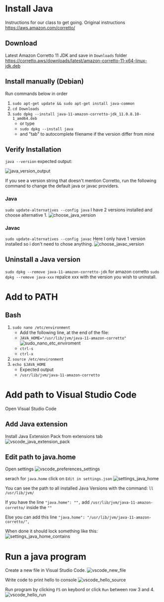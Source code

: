 # Install Java
Instructions for our class to get going.
Original instructions https://aws.amazon.com/corretto/

## Download
Latest Amazon Corretto 11 JDK and save in `Downloads` folder
https://corretto.aws/downloads/latest/amazon-corretto-11-x64-linux-jdk.deb

## Install manually (Debian)
Run commands below in order
1. `sudo apt-get update && sudo apt-get install java-common`
2. `cd Downloads`
3. `sudo dpkg --install java-11-amazon-corretto-jdk_11.0.8.10-1_amd64.deb`
    - or type
    - `sudo dpkg --install java` 
    - and "tab" to autocomplete filename if the version differ from mine

## Verify Installation
`java --version`
expected output:

![java_version_output]

If you see a version string that doesn't mention Corretto, run the following command to change the default java or javac providers.

### Java
`sudo update-alternatives --config java`
I have 2 versions installed and choose alternative 1.
![choose_java_version]

### Javac
`sudo update-alternatives --config javac`
Here I only have 1 version installed so i don't need to chose anything.
![choose_javac_version]

## Uninstall a Java version
`sudo dpkg --remove java-11-amazon-corretto-jdk` for amazon corretto
`sudo dpkg --remove java-xxx` repalce xxx with the version you wish to uninstall.

# Add to PATH
## Bash
1. `sudo nano /etc/environment`
    - Add the following line, at the end of the file:
    - `JAVA_HOME="/usr/lib/jvm/java-11-amazon-corretto"`
    ![sudo_nano_etc_enviroment]
    - `ctrl-s`
    - `ctrl-x`
2. `source /etc/environment`
3. `echo $JAVA_HOME`
    - Expected output
    - `/usr/lib/jvm/java-11-amazon-corretto`

# Add path to Visual Studio Code
Open Visual Studio Code

## Add Java extension
Install Java Extension Pack from extensions tab
![vscode_java_extension_pack]

## Edit path to java.home
Open settings
![vscode_preferences_settings]

serach for `java.home` click on `Edit in settings.json`
![settings_java_home]

You can see the path to all installed Java Versions with the command: `ll /usr/lib/jvm/`

If you have the line `"java.home": "",` add `/usr/lib/jvm/java-11-amazon-corretto/` inside the `""`

Else you can add this line `"java.home": "/usr/lib/jvm/java-11-amazon-corretto/",`

When done it should lock something like this:
![settings_java_home_contains]


# Run a java program
Create a new file in Visual Studio Code.
![vscode_new_file]

Write code to print hello to console
![vscode_hello_source]

Run program by clicking `F5` on keybord or click `Run` between row 3 and 4.
![vscode_hello_run]



[java_version_output]: java_version.png "Java version output"
[choose_java_version]: choose_java_version.png "Choose Java version"
[choose_javac_version]: choose_javac_version.png "Choose Javac version"
[sudo_nano_etc_enviroment]: sudo_nano_etc_enviroment.png "Sudo   Nano /etc/enviroment"

[vscode_java_extension_pack]: vscode_java_extension_pack.png "Java Extension Pack"
[vscode_preferences_settings]: vscode_preferences_settings.png "Settings in VS Code"
[settings_java_home]: settings_java_home.png "Settings java.home"
[settings_java_home_contains]: settings_java_home_contains.png "settings.json"

[vscode_new_file]: vscode_new_file.png "vscode_new_file"
[vscode_hello_source]: vscode_hello_source.png "vscode_hello_source"
[vscode_hello_run]: vscode_hello_run.png "vscode_hello_run"
